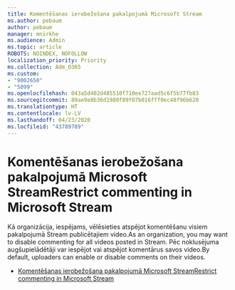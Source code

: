 ```yaml
---
title: Komentēšanas ierobežošana pakalpojumā Microsoft Stream
ms.author: pebaum
author: pebaum
manager: mnirkhe
ms.audience: Admin
ms.topic: article
ROBOTS: NOINDEX, NOFOLLOW
localization_priority: Priority
ms.collection: Adm_O365
ms.custom:
- "9002650"
- "5099"
ms.openlocfilehash: 043a5d402d485510f710ee727aad5c6f5b77fb83
ms.sourcegitcommit: 89ae9e8b36d1980f89f07b016fff0ec48f96b620
ms.translationtype: HT
ms.contentlocale: lv-LV
ms.lasthandoff: 04/23/2020
ms.locfileid: "43789789"
---
```

# <a name="restrict-commenting-in-microsoft-stream"></a><span data-ttu-id="2dbf3-102">Komentēšanas ierobežošana pakalpojumā Microsoft Stream</span><span class="sxs-lookup"><span data-stu-id="2dbf3-102">Restrict commenting in Microsoft Stream</span></span>

<span data-ttu-id="2dbf3-103">Kā organizācija, iespējams, vēlēsieties atspējot komentēšanu visiem pakalpojumā Stream publicētajiem video.</span><span class="sxs-lookup"><span data-stu-id="2dbf3-103">As an organization, you may want to disable commenting for all videos posted in Stream.</span></span> <span data-ttu-id="2dbf3-104">Pēc noklusējuma augšupielādētāji var iespējot vai atspējot komentārus savos video.</span><span class="sxs-lookup"><span data-stu-id="2dbf3-104">By default, uploaders can enable or disable comments on their videos.</span></span>

- [<span data-ttu-id="2dbf3-105">Komentēšanas ierobežošana pakalpojumā Microsoft Stream</span><span class="sxs-lookup"><span data-stu-id="2dbf3-105">Restrict commenting in Microsoft Stream</span></span>](https://docs.microsoft.com/stream/portal-disable-comments)
